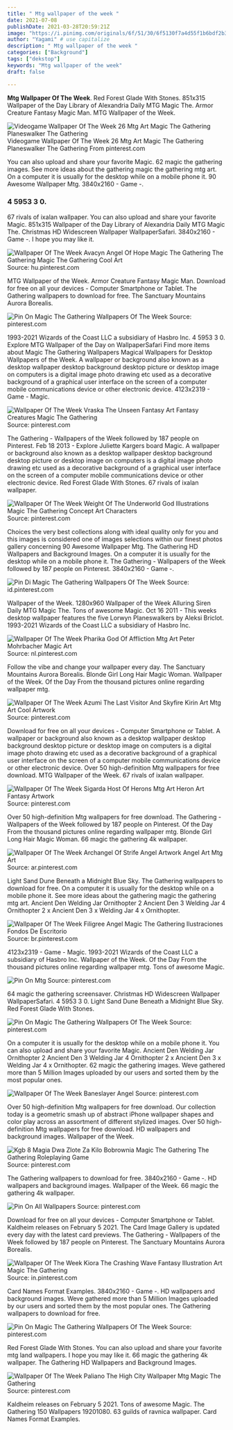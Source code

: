```yaml
---
title: " Mtg wallpaper of the week "
date: 2021-07-08
publishDate: 2021-03-28T20:59:21Z
image: "https://i.pinimg.com/originals/6f/51/30/6f5130f7a4d55f1b6bdf2b3b0634402f.jpg"
author: "Yagami" # use capitalize
description: " Mtg wallpaper of the week "
categories: ["Background"]
tags: ["dekstop"]
keywords: "Mtg wallpaper of the week"
draft: false

---
```



**Mtg Wallpaper Of The Week**. Red Forest Glade With Stones. 851x315 Wallpaper of the Day Library of Alexandria Daily MTG Magic The. Armor Creature Fantasy Magic Man. MTG Wallpaper of the Week.

![Videogame Wallpaper Of The Week 26 Mtg Art Magic The Gathering Planeswalker The Gathering](https://i.pinimg.com/originals/27/43/10/2743102a67ae4bbd9f25a0ed585348c8.jpg "Videogame Wallpaper Of The Week 26 Mtg Art Magic The Gathering Planeswalker The Gathering")
Videogame Wallpaper Of The Week 26 Mtg Art Magic The Gathering Planeswalker The Gathering From pinterest.com


You can also upload and share your favorite Magic. 62 magic the gathering images. See more ideas about the gathering magic the gathering mtg art. On a computer it is usually for the desktop while on a mobile phone it. 90 Awesome Wallpaper Mtg. 3840x2160 - Game -.

### 4 5953 3 0.

67 rivals of ixalan wallpaper. You can also upload and share your favorite Magic. 851x315 Wallpaper of the Day Library of Alexandria Daily MTG Magic The. Christmas HD Widescreen Wallpaper WallpaperSafari. 3840x2160 - Game -. I hope you may like it.


![Wallpaper Of The Week Avacyn Angel Of Hope Magic The Gathering The Gathering Magic The Gathering Cool Art](https://i.pinimg.com/originals/09/f0/40/09f040a5393d8116c04bf13675a863c4.jpg "Wallpaper Of The Week Avacyn Angel Of Hope Magic The Gathering The Gathering Magic The Gathering Cool Art")
Source: hu.pinterest.com

MTG Wallpaper of the Week. Armor Creature Fantasy Magic Man. Download for free on all your devices - Computer Smartphone or Tablet. The Gathering wallpapers to download for free. The Sanctuary Mountains Aurora Borealis.

![Pin On Magic The Gathering Wallpapers Of The Week](https://i.pinimg.com/originals/c2/55/7c/c2557c971b468ff602f5a7dbe4c3f208.jpg "Pin On Magic The Gathering Wallpapers Of The Week")
Source: pinterest.com

1993-2021 Wizards of the Coast LLC a subsidiary of Hasbro Inc. 4 5953 3 0. Explore MTG Wallpaper of the Day on WallpaperSafari Find more items about Magic The Gathering Wallpapers Magical Wallpapers for Desktop Wallpapers of the Week. A wallpaper or background also known as a desktop wallpaper desktop background desktop picture or desktop image on computers is a digital image photo drawing etc used as a decorative background of a graphical user interface on the screen of a computer mobile communications device or other electronic device. 4123x2319 - Game - Magic.

![Wallpaper Of The Week Vraska The Unseen Fantasy Art Fantasy Creatures Magic The Gathering](https://i.pinimg.com/originals/1f/b8/b7/1fb8b72af0bdcb4825a77edb2e6858fe.jpg "Wallpaper Of The Week Vraska The Unseen Fantasy Art Fantasy Creatures Magic The Gathering")
Source: pinterest.com

The Gathering - Wallpapers of the Week followed by 187 people on Pinterest. Feb 18 2013 - Explore Juliette Kargers board Magic. A wallpaper or background also known as a desktop wallpaper desktop background desktop picture or desktop image on computers is a digital image photo drawing etc used as a decorative background of a graphical user interface on the screen of a computer mobile communications device or other electronic device. Red Forest Glade With Stones. 67 rivals of ixalan wallpaper.

![Wallpaper Of The Week Weight Of The Underworld God Illustrations Magic The Gathering Concept Art Characters](https://i.pinimg.com/originals/76/26/9f/76269f033e023135bbb846a7d242430c.jpg "Wallpaper Of The Week Weight Of The Underworld God Illustrations Magic The Gathering Concept Art Characters")
Source: pinterest.com

Choices the very best collections along with ideal quality only for you and this images is considered one of images selections within our finest photos gallery concerning 90 Awesome Wallpaper Mtg. The Gathering HD Wallpapers and Background Images. On a computer it is usually for the desktop while on a mobile phone it. The Gathering - Wallpapers of the Week followed by 187 people on Pinterest. 3840x2160 - Game -.

![Pin Di Magic The Gathering Wallpapers Of The Week](https://i.pinimg.com/originals/6b/05/90/6b0590a4fbbf04444654d4f64ab9bb62.jpg "Pin Di Magic The Gathering Wallpapers Of The Week")
Source: id.pinterest.com

Wallpaper of the Week. 1280x960 Wallpaper of the Week Alluring Siren Daily MTG Magic The. Tons of awesome Magic. Oct 16 2011 - This weeks desktop wallpaper features the five Lorwyn Planeswalkers by Aleksi Briclot. 1993-2021 Wizards of the Coast LLC a subsidiary of Hasbro Inc.

![Wallpaper Of The Week Pharika God Of Affliction Mtg Art Peter Mohrbacher Magic Art](https://i.pinimg.com/originals/2e/15/88/2e158867a2c1665bb1f7f5c45603efd2.jpg "Wallpaper Of The Week Pharika God Of Affliction Mtg Art Peter Mohrbacher Magic Art")
Source: nl.pinterest.com

Follow the vibe and change your wallpaper every day. The Sanctuary Mountains Aurora Borealis. Blonde Girl Long Hair Magic Woman. Wallpaper of the Week. Of the Day From the thousand pictures online regarding wallpaper mtg.

![Wallpaper Of The Week Azumi The Last Visitor And Skyfire Kirin Art Mtg Art Cool Artwork](https://i.pinimg.com/originals/67/a3/46/67a3461cf5ca28c6575ed7cea63d5b41.jpg "Wallpaper Of The Week Azumi The Last Visitor And Skyfire Kirin Art Mtg Art Cool Artwork")
Source: pinterest.com

Download for free on all your devices - Computer Smartphone or Tablet. A wallpaper or background also known as a desktop wallpaper desktop background desktop picture or desktop image on computers is a digital image photo drawing etc used as a decorative background of a graphical user interface on the screen of a computer mobile communications device or other electronic device. Over 50 high-definition Mtg wallpapers for free download. MTG Wallpaper of the Week. 67 rivals of ixalan wallpaper.

![Wallpaper Of The Week Sigarda Host Of Herons Mtg Art Heron Art Fantasy Artwork](https://i.pinimg.com/originals/25/b1/eb/25b1ebb07289eaf30b2be4e17f02ad50.jpg "Wallpaper Of The Week Sigarda Host Of Herons Mtg Art Heron Art Fantasy Artwork")
Source: pinterest.com

Over 50 high-definition Mtg wallpapers for free download. The Gathering - Wallpapers of the Week followed by 187 people on Pinterest. Of the Day From the thousand pictures online regarding wallpaper mtg. Blonde Girl Long Hair Magic Woman. 66 magic the gathering 4k wallpaper.

![Wallpaper Of The Week Archangel Of Strife Angel Artwork Angel Art Mtg Art](https://i.pinimg.com/originals/64/2c/20/642c20ea5097e819237824095831e9cc.jpg "Wallpaper Of The Week Archangel Of Strife Angel Artwork Angel Art Mtg Art")
Source: ar.pinterest.com

Light Sand Dune Beneath a Midnight Blue Sky. The Gathering wallpapers to download for free. On a computer it is usually for the desktop while on a mobile phone it. See more ideas about the gathering magic the gathering mtg art. Ancient Den Welding Jar Ornithopter 2 Ancient Den 3 Welding Jar 4 Ornithopter 2 x Ancient Den 3 x Welding Jar 4 x Ornithopter.

![Wallpaper Of The Week Filigree Angel Magic The Gathering Ilustraciones Fondos De Escritorio](https://i.pinimg.com/originals/e1/38/f2/e138f2c41285908df498c3ac33096211.jpg "Wallpaper Of The Week Filigree Angel Magic The Gathering Ilustraciones Fondos De Escritorio")
Source: br.pinterest.com

4123x2319 - Game - Magic. 1993-2021 Wizards of the Coast LLC a subsidiary of Hasbro Inc. Wallpaper of the Week. Of the Day From the thousand pictures online regarding wallpaper mtg. Tons of awesome Magic.

![Pin On Mtg](https://i.pinimg.com/originals/2d/40/4a/2d404a02ce90375e3529d4e4220fb02e.jpg "Pin On Mtg")
Source: pinterest.com

64 magic the gathering screensaver. Christmas HD Widescreen Wallpaper WallpaperSafari. 4 5953 3 0. Light Sand Dune Beneath a Midnight Blue Sky. Red Forest Glade With Stones.

![Pin On Magic The Gathering Wallpapers Of The Week](https://i.pinimg.com/originals/a0/97/67/a097672ebf38409732b88baa17505cc6.jpg "Pin On Magic The Gathering Wallpapers Of The Week")
Source: pinterest.com

On a computer it is usually for the desktop while on a mobile phone it. You can also upload and share your favorite Magic. Ancient Den Welding Jar Ornithopter 2 Ancient Den 3 Welding Jar 4 Ornithopter 2 x Ancient Den 3 x Welding Jar 4 x Ornithopter. 62 magic the gathering images. Weve gathered more than 5 Million Images uploaded by our users and sorted them by the most popular ones.

![Wallpaper Of The Week Baneslayer Angel](https://i.pinimg.com/originals/3a/5c/9c/3a5c9c526f4a54938e806ac03be2a45c.jpg "Wallpaper Of The Week Baneslayer Angel")
Source: pinterest.com

Over 50 high-definition Mtg wallpapers for free download. Our collection today is a geometric smash up of abstract iPhone wallpaper shapes and color play across an assortment of different stylized images. Over 50 high-definition Mtg wallpapers for free download. HD wallpapers and background images. Wallpaper of the Week.

![Kgb 8 Magia Dwa Zlote Za Kilo Bobrownia Magic The Gathering The Gathering Roleplaying Game](https://i.pinimg.com/originals/4b/7f/44/4b7f44787ee8c3545328da7be6f1e5f0.jpg "Kgb 8 Magia Dwa Zlote Za Kilo Bobrownia Magic The Gathering The Gathering Roleplaying Game")
Source: pinterest.com

The Gathering wallpapers to download for free. 3840x2160 - Game -. HD wallpapers and background images. Wallpaper of the Week. 66 magic the gathering 4k wallpaper.

![Pin On All Wallpapers](https://i.pinimg.com/originals/5c/b7/7d/5cb77d34d6c5e341e3720471bbdd9769.jpg "Pin On All Wallpapers")
Source: pinterest.com

Download for free on all your devices - Computer Smartphone or Tablet. Kaldheim releases on February 5 2021. The Card Image Gallery is updated every day with the latest card previews. The Gathering - Wallpapers of the Week followed by 187 people on Pinterest. The Sanctuary Mountains Aurora Borealis.

![Wallpaper Of The Week Kiora The Crashing Wave Fantasy Illustration Art Magic The Gathering](https://i.pinimg.com/originals/7a/81/74/7a81749e132f190bf1e8ff93efd0afbd.jpg "Wallpaper Of The Week Kiora The Crashing Wave Fantasy Illustration Art Magic The Gathering")
Source: in.pinterest.com

Card Names Format Examples. 3840x2160 - Game -. HD wallpapers and background images. Weve gathered more than 5 Million Images uploaded by our users and sorted them by the most popular ones. The Gathering wallpapers to download for free.

![Pin On Magic The Gathering Wallpapers Of The Week](https://i.pinimg.com/originals/98/12/ef/9812efb499ac4c3f596ce71b6c8029be.jpg "Pin On Magic The Gathering Wallpapers Of The Week")
Source: pinterest.com

Red Forest Glade With Stones. You can also upload and share your favorite mtg land wallpapers. I hope you may like it. 66 magic the gathering 4k wallpaper. The Gathering HD Wallpapers and Background Images.

![Wallpaper Of The Week Paliano The High City Wallpaper Mtg Magic The Gathering](https://i.pinimg.com/originals/6f/51/30/6f5130f7a4d55f1b6bdf2b3b0634402f.jpg "Wallpaper Of The Week Paliano The High City Wallpaper Mtg Magic The Gathering")
Source: pinterest.com

Kaldheim releases on February 5 2021. Tons of awesome Magic. The Gathering 150 Wallpapers 19201080. 63 guilds of ravnica wallpaper. Card Names Format Examples.

